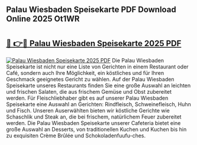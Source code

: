 ## Palau Wiesbaden Speisekarte PDF Download Online 2025 Ot1WR

# <h2><a href="http://gc813y8.nevu.top/?p=Palau+Wiesbaden+Speisekarte">🔗 👉🔴 Palau Wiesbaden Speisekarte 2025 PDF</a></h2>

[![Palau Wiesbaden Speisekarte 2025 PDF](https://i.imgur.com/dBaPXMq.png)](http://gc813y8.nevu.top/?p=Palau+Wiesbaden+Speisekarte)
Die Palau Wiesbaden Speisekarte ist nicht nur eine Liste von Gerichten in einem Restaurant oder Café, sondern auch Ihre Möglichkeit, ein köstliches und für Ihren Geschmack geeignetes Gericht zu wählen. Auf der Palau Wiesbaden Speisekarte unseres Restaurants finden Sie eine große Auswahl an leichten und frischen Salaten, die aus frischem Gemüse und Obst zubereitet werden. Für Fleischliebhaber gibt es auf unserer Palau Wiesbaden Speisekarte eine Auswahl an Gerichten: Rindfleisch, Schweinefleisch, Huhn und Fisch. Unseren Auserwählten bieten wir köstliche Gerichte wie Schaschlik und Steak an, die bei frischem, natürlichem Feuer zubereitet werden. Die Palau Wiesbaden Speisekarte unserer Cafeteria bietet eine große Auswahl an Desserts, von traditionellen Kuchen und Kuchen bis hin zu exquisiten Crème Brûlée und Schokoladenfuufu-ches.
